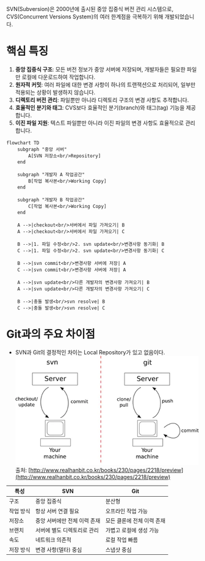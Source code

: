SVN(Subversion)은 2000년에 출시된 중앙 집중식 버전 관리 시스템으로, CVS(Concurrent Versions System)의 여러 한계점을 극복하기 위해 개발되었습니다.

# 핵심 특징

1. **중앙 집중식 구조**: 모든 버전 정보가 중앙 서버에 저장되며, 개발자들은 필요한 파일만 로컬에 다운로드하여 작업합니다.
2. **원자적 커밋**: 여러 파일에 대한 변경 사항이 하나의 트랜잭션으로 처리되어, 일부만 적용되는 상황이 발생하지 않습니다.
3. **디렉토리 버전 관리**: 파일뿐만 아니라 디렉토리 구조의 변경 사항도 추적합니다.
4. **효율적인 분기와 태그**: CVS보다 효율적인 분기(branch)와 태그(tag) 기능을 제공합니다.
5. **이진 파일 지원**: 텍스트 파일뿐만 아니라 이진 파일의 변경 사항도 효율적으로 관리합니다.


```mermaid
flowchart TD
    subgraph "중앙 서버"
        A[SVN 저장소<br/>Repository] 
    end
    
    subgraph "개발자 A 작업공간"
        B[작업 복사본<br/>Working Copy]
    end
    
    subgraph "개발자 B 작업공간"
        C[작업 복사본<br/>Working Copy]
    end
    
    A -->|checkout<br/>서버에서 파일 가져오기| B
    A -->|checkout<br/>서버에서 파일 가져오기| C
    
    B -->|1. 파일 수정<br/>2. svn update<br/>변경사항 동기화| B
    C -->|1. 파일 수정<br/>2. svn update<br/>변경사항 동기화| C
    
    B -->|svn commit<br/>변경사항 서버에 저장| A
    C -->|svn commit<br/>변경사항 서버에 저장| A
    
    A -->|svn update<br/>다른 개발자의 변경사항 가져오기| B
    A -->|svn update<br/>다른 개발자의 변경사항 가져오기| C
    
    B -->|충돌 발생<br/>svn resolve| B
    C -->|충돌 발생<br/>svn resolve| C
```

# Git과의 주요 차이점
- SVN과 Git의 결정적인 차이는 Local Repository가 있고 없음이다.
	![](attachments/Pasted%20image%2020250309064708.png)
	출처: [http://www.realhanbit.co.kr/books/230/pages/2218/preview](http://www.realhanbit.co.kr/books/230/pages/2218/preview)

|특성|SVN|Git|
|---|---|---|
|구조|중앙 집중식|분산형|
|작업 방식|항상 서버 연결 필요|오프라인 작업 가능|
|저장소|중앙 서버에만 전체 이력 존재|모든 클론에 전체 이력 존재|
|브랜치|서버에 별도 디렉토리로 관리|가볍고 로컬에 생성 가능|
|속도|네트워크 의존적|로컬 작업 빠름|
|저장 방식|변경 사항(델타) 중심|스냅샷 중심|

